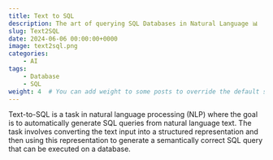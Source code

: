 ```yaml
---
title: Text to SQL
description: The art of querying SQL Databases in Natural Language 📊
slug: Text2SQL
date: 2024-06-06 00:00:00+0000
image: text2sql.png
categories:
    - AI
tags:
    - Database
    - SQL
weight: 4  # You can add weight to some posts to override the default sorting (date descending)
---
```

Text-to-SQL is a task in natural language processing (NLP) where the goal is to automatically generate SQL queries from natural language text. The task involves converting the text input into a structured representation and then using this representation to generate a semantically correct SQL query that can be executed on a database.
